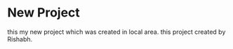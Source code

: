 # New Project 
this my new project which was created in local area.
this project created by Rishabh.